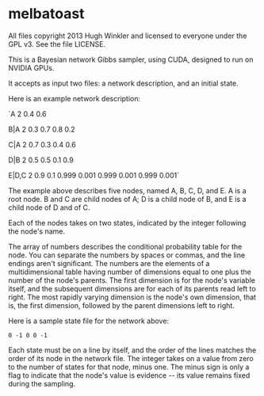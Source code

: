 melbatoast
==========
All files copyright 2013 Hugh Winkler and licensed to everyone under the
GPL v3. See the file LICENSE.

This is a Bayesian network Gibbs sampler, using CUDA, designed to run on NVIDIA GPUs.

It accepts as input two files: a network description, and an initial
state.

Here is an example network description:

`A 2
0.4 0.6

B|A 2
0.3 0.7 0.8 0.2

C|A 2
0.7 0.3 0.4 0.6

D|B 2
0.5 0.5 0.1 0.9

E|D,C 2
0.9 0.1 0.999 0.001
0.999 0.001 0.999 0.001`

The example above describes five nodes, named A, B, C, D, and E. A is
a root node. B and C are child nodes of A; D is a child node of B, and
E is a child node of D and of C.

Each of the nodes takes on two states, indicated by the integer
following the node's name.

The array of numbers describes the conditional probability table for
the node. You can separate the numbers by spaces or commas, and the
line endings aren't significant. The numbers are the elements of a
multidimensional table having number of dimensions equal to one plus
the number of the node's parents. The first dimension is for the
node's variable itself, and the subsequent dimensions are for each of
its parents read left to right. The most rapidly varying dimension is
the node's own dimension, that is, the first dimension, followed by
the parent dimensions left to right.

Here is a sample state file for the network above:

`0
-1
0
0
-1`

Each state must be on a line by itself, and the order of the lines
matches the order of its node in the network file. The integer takes
on a value from zero to the number of states for that node, minus
one. The minus sign is only a flag to indicate that the node's value
is evidence -- its value remains fixed during the sampling.




